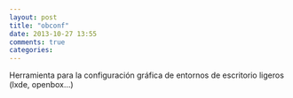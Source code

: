 ```yaml
---
layout: post
title: "obconf"
date: 2013-10-27 13:55
comments: true
categories: 
---
```

Herramienta para la configuración gráfica de entornos de escritorio ligeros (lxde, openbox...)

